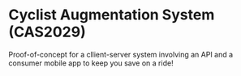 # Cyclist Augmentation System (CAS2029)

Proof-of-concept for a cllient-server system involving an API and a consumer mobile app to keep you save on a ride!
